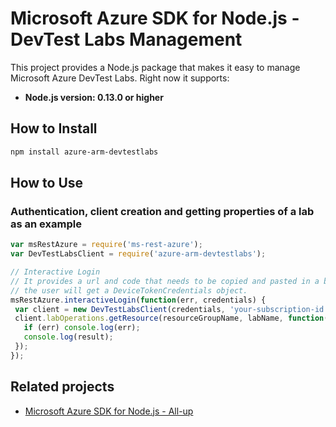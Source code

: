 # Microsoft Azure SDK for Node.js - DevTest Labs Management

This project provides a Node.js package that makes it easy to manage Microsoft Azure DevTest Labs. Right now it supports:
- **Node.js version: 0.13.0 or higher**

## How to Install

```bash
npm install azure-arm-devtestlabs
```
## How to Use

### Authentication, client creation and getting properties of a lab as an example

 ```javascript
 var msRestAzure = require('ms-rest-azure');
 var DevTestLabsClient = require('azure-arm-devtestlabs');

 // Interactive Login
 // It provides a url and code that needs to be copied and pasted in a browser and authenticated over there. If successful, 
 // the user will get a DeviceTokenCredentials object.
 msRestAzure.interactiveLogin(function(err, credentials) {
  var client = new DevTestLabsClient(credentials, 'your-subscription-id');
  client.labOperations.getResource(resourceGroupName, labName, function(err, result, request, response) {
    if (err) console.log(err);
    console.log(result);
  });
 });
 ```

## Related projects

- [Microsoft Azure SDK for Node.js - All-up](https://github.com/WindowsAzure/azure-sdk-for-node)

